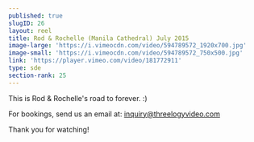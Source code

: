 ```yaml
---
published: true
slugID: 26
layout: reel
title: Rod & Rochelle (Manila Cathedral) July 2015
image-large: 'https://i.vimeocdn.com/video/594789572_1920x700.jpg'
image-small: 'https://i.vimeocdn.com/video/594789572_750x500.jpg'
link: 'https://player.vimeo.com/video/181772911'
type: sde
section-rank: 25
---
```

This is Rod & Rochelle's road to forever. :)

For bookings, send us an email at: inquiry@threelogyvideo.com

Thank you for watching! 
